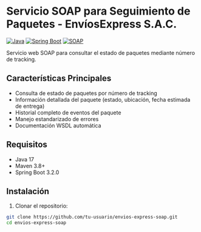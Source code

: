 # Servicio SOAP para Seguimiento de Paquetes - EnvíosExpress S.A.C.

[![Java](https://img.shields.io/badge/Java-17-blue.svg)]()
[![Spring Boot](https://img.shields.io/badge/Spring%20Boot-3.2.0-green.svg)]()
[![SOAP](https://img.shields.io/badge/Protocol-SOAP-orange.svg)]()

Servicio web SOAP para consultar el estado de paquetes mediante número de tracking.

## Características Principales

- Consulta de estado de paquetes por número de tracking
- Información detallada del paquete (estado, ubicación, fecha estimada de entrega)
- Historial completo de eventos del paquete
- Manejo estandarizado de errores
- Documentación WSDL automática

## Requisitos

- Java 17
- Maven 3.8+
- Spring Boot 3.2.0

## Instalación

1. Clonar el repositorio:
```bash
git clone https://github.com/tu-usuario/envios-express-soap.git
cd envios-express-soap


